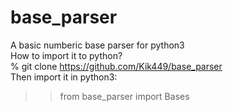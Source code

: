 # base_parser
A basic numberic base parser for python3  
How to import it to python?  
\% git clone https://github.com/Kik449/base_parser  
Then import it in python3:  
>> from base_parser import Bases  
